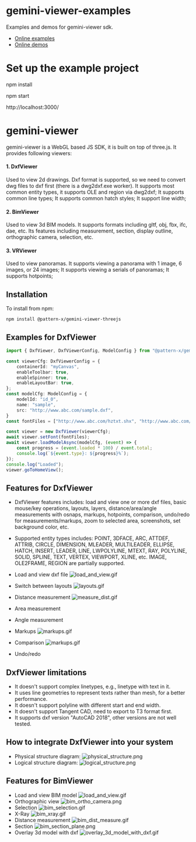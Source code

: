 # gemini-viewer-examples
Examples and demos for gemini-viewer sdk.

- [Online examples](https://pattern-x.github.io/gemini-viewer-examples/)
- [Online demos](https://pattern-x.github.io/gemini-viewer-examples/#/demo/)

# Set up the example project
npm install

npm start

http://localhost:3000/



# gemini-viewer
gemini-viewer is a WebGL based JS SDK, it is built on top of three.js. It provides following viewers:

#### 1. DxfViewer
Used to view 2d drawings. Dxf format is supported, so we need to convert dwg files to dxf first (there is a dwg2dxf.exe worker). It supports most common entity types, it supports OLE and region via dwg2dxf; It supports common line types; It supports common hatch styles; It support line width;

#### 2. BimViewer
Used to view 3d BIM models. It supports formats including gltf, obj, fbx, ifc, dae, etc. Its features including measurement, section, display outline, orthographic camera, selection, etc.

#### 3. VRViewer
Used to view panoramas. It supports viewing a panorama with 1 image, 6 images, or 24 images; It supports viewing a serials of panoramas; It supports hotpoints;

## Installation
To install from npm:
```
npm install @pattern-x/gemini-viewer-threejs
```

## Examples for DxfViewer
``` typescript
import { DxfViewer, DxfViewerConfig, ModelConfig } from "@pattern-x/gemini-viewer-threejs";

const viewerCfg: DxfViewerConfig = {
    containerId: "myCanvas",
    enableToolbar: true,
    enableSpinner: true,
    enableLayoutBar: true,
};
const modelCfg: ModelConfig = {
    modelId: "id_0",
    name: "sample",
    src: "http://www.abc.com/sample.dxf",
}
const fontFiles = ["http://www.abc.com/hztxt.shx", "http://www.abc.com/simplex.shx"];

const viewer = new DxfViewer(viewerCfg);
await viewer.setFont(fontFiles);
await viewer.loadModelAsync(modelCfg, (event) => {
    const progress = (event.loaded * 100) / event.total;
    console.log(`${event.type}: ${progress}%`);
});
console.log("Loaded");
viewer.goToHomeView();
```

## Features for DxfViewer
- DxfViewer features includes: load and view one or more dxf files, basic mouse/key operations, layouts, layers, distance/area/angle measurements with osnaps, markups, hotpoints, comparison, undo/redo for measurements/markups, zoom to selected area, screenshots, set background color, etc.
- Supported entity types includes: POINT, 3DFACE, ARC, ATTDEF, ATTRIB, CIRCLE, DIMENSION, MLEADER, MULTILEADER, ELLIPSE, HATCH, INSERT, LEADER, LINE, LWPOLYLINE, MTEXT, RAY, POLYLINE, SOLID, SPLINE, TEXT, VERTEX, VIEWPORT, XLINE, etc. IMAGE, OLE2FRAME, REGION are partially supported.

- Load and view dxf file
![load_and_view.gif](public/demo/images/snapshots/load_and_view.gif)
- Switch between layouts
![layouts.gif](public/demo/images/snapshots/layouts.gif)
- Distance measurement
![measure_dist.gif](public/demo/images/snapshots/measure_dist.gif)
- Area measurement
- Angle measurement
- Markups
![markups.gif](public/demo/images/snapshots/markups.gif)
- Comparison
![markups.gif](public/demo/images/snapshots/dxf_compare.png)
- Undo/redo

## DxfViewer limitations
- It doesn't support complex linetypes, e.g., linetype with text in it.
- It uses line geometries to represent texts rather than mesh, for a better performance.
- It doesn't support polyline with different start and end width.
- It doesn't support Tangent CAD, need to export to T3 format first.
- It supports dxf version "AutoCAD 2018", other versions are not well tested.

## How to integrate DxfViewer into your system
- Physical structure diagram:
![physical_structure.png](public/demo/images/physical_structure.png)
- Logical structure diagram:
![logical_structure.png](public/demo/images/logical_structure.png)

## Features for BimViewer
- Load and view BIM model
![load_and_view.gif](public/demo/images/snapshots/bim_view_model.png)
- Orthographic view
![bim_ortho_camera.png](public/demo/images/snapshots/bim_ortho_camera.png)
- Selection
![bim_selection.gif](public/demo/images/snapshots/bim_selection.gif)
- X-Ray
![bim_xray.gif](public/demo/images/snapshots/bim_xray.gif)
- Distance measurement
![bim_dist_measure.gif](public/demo/images/snapshots/bim_dist_measure.gif)
- Section
![bim_section_plane.png](public/demo/images/snapshots/bim_section_plane.png)
- Overlay 3d model with dxf
![overlay_3d_model_with_dxf.gif](public/demo/images/snapshots/overlay_3d_model_with_dxf.gif)
